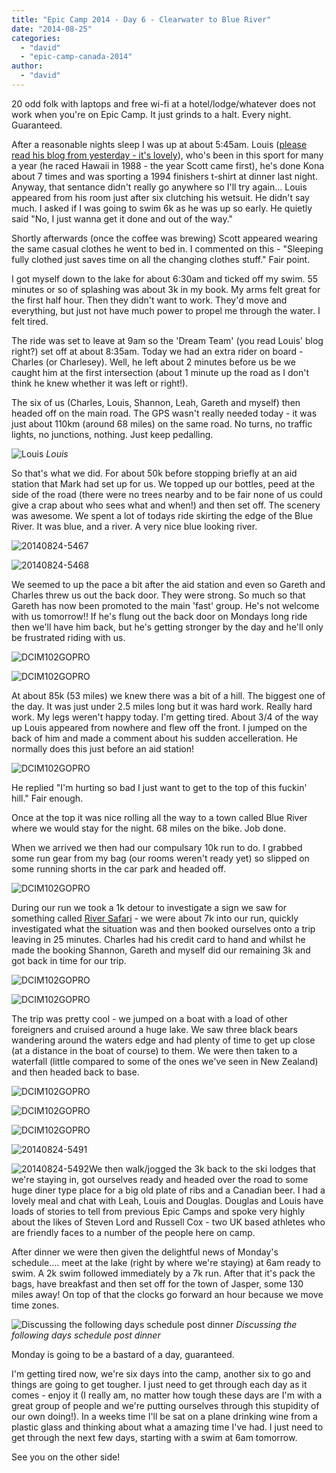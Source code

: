 ```yaml
---
title: "Epic Camp 2014 - Day 6 - Clearwater to Blue River"
date: "2014-08-25"
categories: 
  - "david"
  - "epic-camp-canada-2014"
author: 
  - "david"
---
```


20 odd folk with laptops and free wi-fi at a hotel/lodge/whatever does not work when you're on Epic Camp. It just grinds to a halt. Every night. Guaranteed.

After a reasonable nights sleep I was up at about 5:45am. Louis ([please read his blog from yesterday - it's lovely](http://loueccanada14.blogspot.ca/2014/08/day-5-dream-team.html)), who's been in this sport for many a year (he raced Hawaii in 1988 - the year Scott came first), he's done Kona about 7 times and was sporting a 1994 finishers t-shirt at dinner last night. Anyway, that sentance didn't really go anywhere so I'll try again... Louis appeared from his room just after six clutching his wetsuit. He didn't say much. I asked if I was going to swim 6k as he was up so early. He quietly said "No, I just wanna get it done and out of the way."

Shortly afterwards (once the coffee was brewing) Scott appeared wearing the same casual clothes he went to bed in. I commented on this - "Sleeping fully clothed just saves time on all the changing clothes stuff." Fair point.

I got myself down to the lake for about 6:30am and ticked off my swim. 55 minutes or so of splashing was about 3k in my book. My arms felt great for the first half hour. Then they didn't want to work. They'd move and everything, but just not have much power to propel me through the water. I felt tired.

The ride was set to leave at 9am so the 'Dream Team' (you read Louis' blog right?) set off at about 8:35am. Today we had an extra rider on board - Charles (or Charlesey). Well, he left about 2 minutes before us be we caught him at the first intersection (about 1 minute up the road as I don't think he knew whether it was left or right!).

The six of us (Charles, Louis, Shannon, Leah, Gareth and myself) then headed off on the main road. The GPS wasn't really needed today - it was just about 110km (around 68 miles) on the same road. No turns, no traffic lights, no junctions, nothing. Just keep pedalling.

![Louis](/images/2014/20140824-5463.jpg) 
*Louis*

So that's what we did. For about 50k before stopping briefly at an aid station that Mark had set up for us. We topped up our bottles, peed at the side of the road (there were no trees nearby and to be fair none of us could give a crap about who sees what and when!) and then set off. The scenery was awesome. We spent a lot of todays ride skirting the edge of the Blue River. It was blue, and a river. A very nice blue looking river.

![20140824-5467](/images/2014/20140824-5467.jpg)

![20140824-5468](/images/2014/20140824-5468.jpg)

We seemed to up the pace a bit after the aid station and even so Gareth and Charles threw us out the back door. They were strong. So much so that Gareth has now been promoted to the main 'fast' group. He's not welcome with us tomorrow!! If he's flung out the back door on Mondays long ride then we'll have him back, but he's getting stronger by the day and he'll only be frustrated riding with us.

![DCIM102GOPRO](/images/2014/20140824-0013468.jpg)

![DCIM102GOPRO](/images/2014/20140824-0023486.jpg)

At about 85k (53 miles) we knew there was a bit of a hill. The biggest one of the day. It was just under 2.5 miles long but it was hard work. Really hard work. My legs weren't happy today. I'm getting tired. About 3/4 of the way up Louis appeared from nowhere and flew off the front. I jumped on the back of him and made a comment about his sudden accelleration. He normally does this just before an aid station!

![DCIM102GOPRO](/images/2014/20140824-0023539.jpg)

He replied "I'm hurting so bad I just want to get to the top of this fuckin' hill." Fair enough.

Once at the top it was nice rolling all the way to a town called Blue River where we would stay for the night. 68 miles on the bike. Job done.

When we arrived we then had our compulsary 10k run to do. I grabbed some run gear from my bag (our rooms weren't ready yet) so slipped on some running shorts in the car park and headed off.

![DCIM102GOPRO](/images/2014/20140824-0073657.jpg)

During our run we took a 1k detour to investigate a sign we saw for something called [River Safari](http://riversafari.com/WP/) - we were about 7k into our run, quickly investigated what the situation was and then booked ourselves onto a trip leaving in 25 minutes. Charles had his credit card to hand and whilst he made the booking Shannon, Gareth and myself did our remaining 3k and got back in time for our trip.

![DCIM102GOPRO](/images/2014/20140824-0163800.jpg)

![DCIM102GOPRO](/images/2014/20140824-0133717.jpg)

The trip was pretty cool - we jumped on a boat with a load of other foreigners and cruised around a huge lake. We saw three black bears wandering around the waters edge and had plenty of time to get up close (at a distance in the boat of course) to them. We were then taken to a waterfall (little compared to some of the ones we've seen in New Zealand) and then headed back to base.

![DCIM102GOPRO](/images/2014/20140824-0203830.jpg)

![DCIM102GOPRO](/images/2014/20140824-0253877.jpg)

![DCIM102GOPRO](/images/2014/20140824-0303969.jpg)

![20140824-5491](/images/2014/20140824-5491.jpg)

![20140824-5492](/images/2014/20140824-5492-400x300.jpg)We then walk/jogged the 3k back to the ski lodges that we're staying in, got ourselves ready and headed over the road to some huge diner type place for a big old plate of ribs and a Canadian beer. I had a lovely meal and chat with Leah, Louis and Douglas. Douglas and Louis have loads of stories to tell from previous Epic Camps and spoke very highly about the likes of Steven Lord and Russell Cox - two UK based athletes who are friendly faces to a number of the people here on camp.

After dinner we were then given the delightful news of Monday's schedule.... meet at the lake (right by where we're staying) at 6am ready to swim. A 2k swim followed immediately by a 7k run. After that it's pack the bags, have breakfast and then set off for the town of Jasper, some 130 miles away! On top of that the clocks go forward an hour because we move time zones.

![Discussing the following days schedule post dinner](/images/2014/20140824-5495.jpg) 
*Discussing the following days schedule post dinner*

Monday is going to be a bastard of a day, guaranteed.

I'm getting tired now, we're six days into the camp, another six to go and things are going to get tougher. I just need to get through each day as it comes - enjoy it (I really am, no matter how tough these days are I'm with a great group of people and we're putting ourselves through this stupidity of our own doing!). In a weeks time I'll be sat on a plane drinking wine from a plastic glass and thinking about what a amazing time I've had. I just need to get through the next few days, starting with a swim at 6am tomorrow.

See you on the other side!
